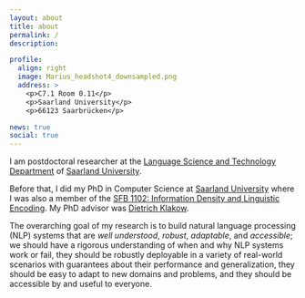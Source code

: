```yaml
---
layout: about
title: about
permalink: /
description: 

profile:
  align: right
  image: Marius_headshot4_downsampled.png
  address: >
    <p>C7.1 Room 0.11</p>
    <p>Saarland University</p>
    <p>66123 Saarbrücken</p>

news: true
social: true
---
```


I am postdoctoral researcher at the [Language Science and Technology Department](https://www.uni-saarland.de/en/department/lst.html) of [Saarland University](https://www.uni-saarland.de/en/home.html). 

Before that, I did my PhD in Computer Science at [Saarland University](https://www.uni-saarland.de/en/home.html) where I was also a member of the [SFB 1102: Information Density and Linguistic Encoding](http://www.sfb1102.uni-saarland.de/). My PhD advisor was [Dietrich Klakow](https://scholar.google.de/citations?user=_HtGYmoAAAAJ&hl=en&oi=ao).

The overarching goal of my research is to build natural language processing (NLP) systems that are *well understood*, *robust*, *adaptable*, and *accessible*; we should have a rigorous understanding of when and why NLP systems work or fail, they should be robustly deployable in a variety of real-world scenarios with guarantees about their performance and generalization, they should be easy to adapt to new domains and problems, and they should be accessible by and useful to everyone.


